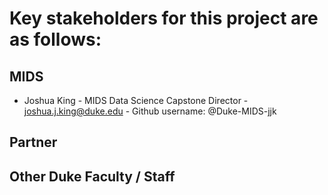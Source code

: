 # Key stakeholders for this project are as follows:

## MIDS
+ Joshua King - MIDS Data Science Capstone Director - joshua.j.king@duke.edu - Github username: @Duke-MIDS-jjk

## Partner

## Other Duke Faculty / Staff
